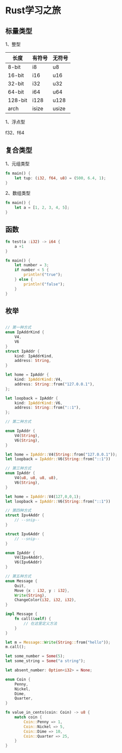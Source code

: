 # Rust学习之旅

## 标量类型

1、整型

| 长度      | 有符号 |无符号|
| ----------- | ----------- |------|
| 8-bit|i8|u8|
| 16-bit|i16|u16|
| 32-bit|i32|u32|
| 64-bit|i64 |u64|
| 128-bit|i128|u128|
| arch|isize|usize|

1、浮点型

f32、f64

## 复合类型

1、元组类型

```rust
fn main() {
    let tup: (i32, f64, u8) = (500, 6.4, 1);
}
```

2、数组类型

```rust
fn main() {
    let a = [1, 2, 3, 4, 5];
}
```

## 函数

```rust
fn test(a :i32) -> i64 {
    a +1
}
```

```rust
fn main() {
    let number = 3;
    if number < 5 {
        println!("true");
    } else {
        println!("false");
    }
}
```

## 枚举

```rust

// 第一种方式
enum IpAddrKind {
    V4,
    V6
}
struct IpAddr {
    kind: IpAddrKind,
    address: String,
}

let home = IpAddr {
    kind: IpAddrKind::V4,
    address: String::from("127.0.0.1"),
};

let loopback = IpAddr {
    kind: IpAddrKind::V6,
    address: String::from("::1"),
};

// 第二种方式

enum IpAddr {
    V4(String),
    V6(String),
}

let home = IpAddr::V4(String::from("127.0.0.1"));
let loopback = IpAddr::V6(String::from("::1"))

// 第三种方式
enum IpAddr {
    V4(u8, u8, u8, u8),
    V6(String),
}

let home = IpAddr::V4(127,0,0,1);
let loopback = IpAddr::V6(String::from("::1"))

// 第四种方式
struct Ipv4Addr {
    // --snip--
}

struct Ipv6Addr {
    // --snip--
}

enum IpAddr {
    V4(Ipv4Addr),
    V6(Ipv6Addr)
}

// 第五种方式
enum Message {
    Quit,
    Move {x : i32, y : i32},
    Write(String),
    ChangeColor(i32, i32, i32),
}

impl Message {
    fn call(&self) {
        // 在这里定义方法
    }
}

let m = Message::Write(String::from("hello"));
m.call();

```

```rust
let some_number = Some(5);
let some_string = Some("a string");

let absent_number: Option<i32> = None;

```


```rust
enum Coin {
    Penny,
    Nickel,
    Dime,
    Quarter,
}

fn value_in_cents(coin: Coin) -> u8 {
    match coin {
        Coin::Penny => 1,
        Coin::Nickel => 5,
        Coin::Dime => 10,
        Coin::Quarter => 25,
    }
}
```

